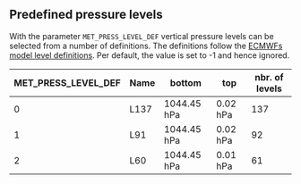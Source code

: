 ## Predefined pressure levels

With the parameter ``` MET_PRESS_LEVEL_DEF ``` vertical pressure levels can be selected from a number of definitions. 
The definitions follow the [ECMWFs model level definitions](https://confluence.ecmwf.int/display/UDOC/Model+level+definitions). 
Per default, the value is set to -1 and hence ignored.

| MET_PRESS_LEVEL_DEF |  Name  | bottom  | top | nbr. of levels    |
| --------------- | --- | --- | --- | --- |
| 0               |   L137  |  1044.45 hPa|0.02 hPa| 137    |
| 1               |   L91  |1044.45 hPa|0.02 hPa|  92   |
| 2               |   L60  |1044.45 hPa|0.01 hPa|   61  |
